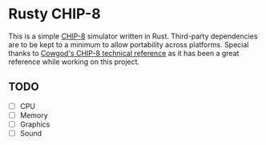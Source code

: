 # Rusty CHIP-8

This is a simple [CHIP-8](https://en.wikipedia.org/wiki/CHIP-8) simulator written in Rust. Third-party dependencies are to be kept to a minimum to allow portability across platforms. Special thanks to [Cowgod's CHIP-8 technical reference](http://devernay.free.fr/hacks/chip8/C8TECH10.HTM) as it has been a great reference while working on this project.

## TODO
- [ ] CPU
- [ ] Memory
- [ ] Graphics
- [ ] Sound